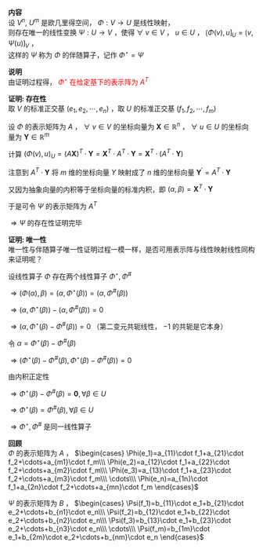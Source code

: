 **内容**    
设 $V^n,\ U^m$ 是欧几里得空间， $\Phi:V\to U$ 是线性映射，    
则存在唯一的线性变换 $\Psi:U\to V$ ，使得 $\forall\ v\in V$ ， $u\in U$ ， $\lgroup\Phi(v),u\rgroup_U=\lgroup v,\Psi(u)\rgroup_V$ ，    
这样的 $\Psi$ 称为 $\Phi$ 的伴随算子，记作 $\Phi^\star=\Psi$     
    
**说明**    
由证明过程得，<font color=red> $\Phi^\star$ 在给定基下的表示阵为 $A^T$ </font>    
    
**证明: 存在性**    
取 $V$ 的标准正交基 $(e_1,e_2,\cdots,e_n)$ ，取 $U$ 的标准正交基 $(f_1,f_2,\cdots,f_m)$     
    
设 $\Phi$ 的表示矩阵为 $A$ ， $\forall\ v\in V$ 的坐标向量为 $\mathbf X\in\mathbb{R}^n$ ， $\forall\ u\in U$ 的坐标向量为 $\mathbf Y\in\mathbb{R}^m$     
    
计算  $(\Phi(v),u)_U=(A\mathbf X)^T\cdot\mathbf Y=\mathbf{X}^T\cdot A^T\cdot\mathbf Y=\mathbf{X}^T\cdot (A^T\cdot\mathbf Y)$     
    
注意到 $A^T\cdot\mathbf Y$ 将 $m$ 维的坐标向量 $Y$ 映射成了 $n$ 维的坐标向量 $\mathbf Y^\prime=A^T\cdot\mathbf Y$     
    
又因为抽象向量的内积等于坐标向量的标准内积，即 $(\alpha,\beta)=\mathbf X^T\cdot\mathbf Y$     
    
于是可令 $\Psi$ 的表示矩阵为 $A^T$     
    
 $\Rightarrow\Psi$ 的存在性证明完毕    
    
**证明: 唯一性**    
唯一性与伴随算子唯一性证明过程一模一样，是否可用表示阵与线性映射线性同构来证明呢？    
    
设线性算子 $\Phi$ 存在两个线性算子 $\Phi^\star,\Phi^{\#}$     
    
 $\Rightarrow(\Phi(\alpha),\beta)=(\alpha,\Phi^\star(\beta))=(\alpha,\Phi^{\#}(\beta))$     
    
 $\Rightarrow(\alpha,\Phi^\star(\beta))-(\alpha,\Phi^{\#}(\beta))=0$     
    
 $\Rightarrow(\alpha,\Phi^\star(\beta)-\Phi^{\#}(\beta))=0$ （第二变元共轭线性， $-1$ 的共轭是它本身）    
    
令 $\alpha=\Phi^\star(\beta)-\Phi^{\#}(\beta)$     
    
 $\Rightarrow(\Phi^\star(\beta)-\Phi^{\#}(\beta),\Phi^\star(\beta)-\Phi^{\#}(\beta))=0$     
    
由内积正定性    
    
 $\Rightarrow\Phi^\star(\beta)-\Phi^{\#}(\beta)=\mathbf0,\forall\beta\in U$     
    
 $\Rightarrow\Phi^\star(\beta)=\Phi^{\#}(\beta),\forall\beta\in U$     
    
 $\Rightarrow\Phi^\star,\Phi^{\#}$ 是同一线性算子    
    
**回顾**    
 $\Phi$ 的表示矩阵为 $A$ ， $\begin{cases}    
\Phi(e_1)=a_{11}\cdot f_1+a_{21}\cdot f_2+\cdots+a_{m1}\cdot f_m\\\    
\Phi(e_2)=a_{12}\cdot f_1+a_{22}\cdot f_2+\cdots+a_{m2}\cdot f_m\\\    
\Phi(e_3)=a_{13}\cdot f_1+a_{23}\cdot f_2+\cdots+a_{m3}\cdot f_m\\\    
\cdots\\\    
\Phi(e_n)=a_{1n}\cdot f_1+a_{2n}\cdot f_2+\cdots+a_{mn}\cdot f_m    
\end{cases}$     
    
 $\Psi$ 的表示矩阵为 $B$ ， $\begin{cases}    
\Psi(f_1)=b_{11}\cdot e_1+b_{21}\cdot e_2+\cdots+b_{n1}\cdot e_n\\\    
\Psi(f_2)=b_{12}\cdot e_1+b_{22}\cdot e_2+\cdots+b_{n2}\cdot e_n\\\    
\Psi(f_3)=b_{13}\cdot e_1+b_{23}\cdot e_2+\cdots+b_{n3}\cdot e_n\\\    
\cdots\\\    
\Psi(f_m)=b_{1m}\cdot e_1+b_{2m}\cdot e_2+\cdots+b_{nm}\cdot e_n    
\end{cases}$     
